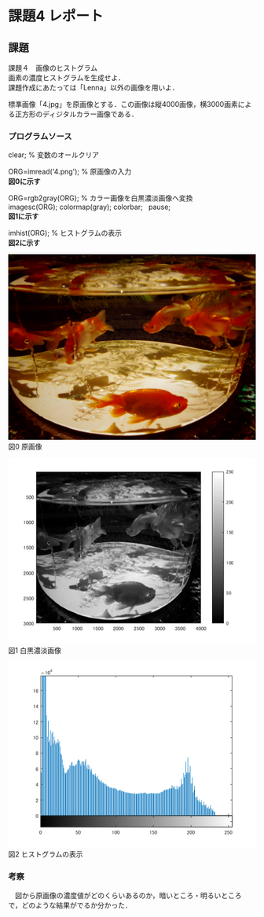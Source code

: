 ﻿# 課題4 レポート  

## 課題  
 課題４　画像のヒストグラム  
 画素の濃度ヒストグラムを生成せよ．  
 課題作成にあたっては「Lenna」以外の画像を用いよ．  
 
標準画像「4.jpg」を原画像とする．この画像は縦4000画像，横3000画素による正方形のディジタルカラー画像である．

### プログラムソース  
clear; % 変数のオールクリア  

ORG=imread('4.png'); % 原画像の入力  
**図0に示す**  

ORG=rgb2gray(ORG); % カラー画像を白黒濃淡画像へ変換  
imagesc(ORG); colormap(gray); colorbar;  
pause;  
**図1に示す**  

imhist(ORG); % ヒストグラムの表示  
**図2に示す**  

![原画像](https://github.com/M8I15/MATLAB_program/blob/master/kadai4/4.png)  
図0 原画像

![原画像](https://github.com/M8I15/MATLAB_program/blob/master/kadai4/kadai4-0.png)  
図1 白黒濃淡画像  

![原画像](https://github.com/M8I15/MATLAB_program/blob/master/kadai4/kadai4-1.png)  
図2 ヒストグラムの表示  

### 考察  
　図から原画像の濃度値がどのくらいあるのか，暗いところ・明るいところ
 で，どのような結果がでるか分かった．
